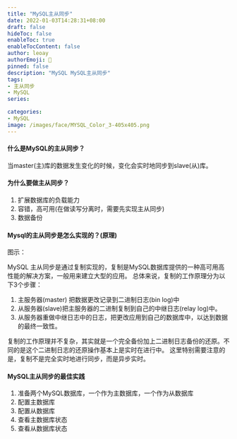 ```yaml
---
title: "MySQL主从同步"
date: 2022-01-03T14:28:31+08:00
draft: false
hideToc: false
enableToc: true
enableTocContent: false
author: leoay
authorEmoji: 🎅
pinned: false
description: "MySQL MySQL主从同步"
tags:
- 主从同步
- MySQL
series:

categories:
- MySQL
image: /images/face/MYSQL_Color_3-405x405.png
---
```


#### 什么是MySQL的主从同步？

当master(主)库的数据发生变化的时候，变化会实时地同步到slave(从)库。

#### 为什么要做主从同步？

1. 扩展数据库的负载能力
2. 容错，高可用(在做读写分离时，需要先实现主从同步)
3. 数据备份

#### Mysql的主从同步是怎么实现的？(原理)

图示：



MySQL 主从同步是通过复制实现的，复制是MySQL数据库提供的一种高可用高性能的解决方案，一般用来建立大型的应用。
总体来说，复制的工作原理分为以下3个步骤：
1. 主服务器(master) 把数据更改记录到二进制日志(bin log)中
2. 从服务器(slave)把主服务器的二进制复制到自己的中继日志(relay log)中。
3. 从服务器重做中继日志中的日志，把更改应用到自己的数据库中，以达到数据的最终一致性。

复制的工作原理并不复杂，其实就是一个完全备份加上二进制日志备份的还原。不同的是这个二进制日志的还原操作基本上是实时在进行中。
这里特别需要注意的是，复制不是完全实时地进行同步，而是异步实时。

#### MySQL主从同步的最佳实践

1. 准备两个MySQL数据库，一个作为主数据库，一个作为从数据库
2. 配置主数据库
3. 配置从数据库
4. 查看主数据库状态
5. 查看从数据库状态
